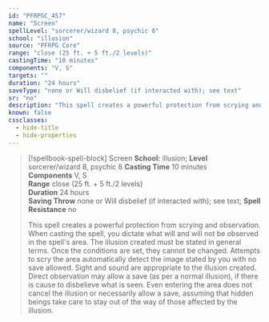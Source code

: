 ```yaml
---
id: "PFRPGC_457"
name: "Screen"
spellLevel: "sorcerer/wizard 8, psychic 8"
school: "illusion"
source: "PFRPG Core"
range: "close (25 ft. + 5 ft./2 levels)"
castingTime: "10 minutes"
components: "V, S"
targets: ""
duration: "24 hours"
saveType: "none or Will disbelief (if interacted with); see text"
sr: "no"
description: "This spell creates a powerful protection from scrying and observation. When casting the spell, you dictate what will and will not be observed in the spell's area. The illusion created must be stated in general terms. Once the conditions are set, they cannot be changed. Attempts to scry the area automatically detect the image stated by you with no save allowed. Sight and sound are appropriate to the illusion created. Direct observation may allow a save (as per a normal illusion), if there is cause to disbelieve what is seen. Even entering the area does not cancel the illusion or necessarily allow a save, assuming that hidden beings take care to stay out of the way of those affected by the illusion."
known: false
cssclasses:
  - hide-title
  - hide-properties
---
```


> [!spellbook-spell-block] Screen
> **School:** illusion; **Level** sorcerer/wizard 8, psychic 8
> **Casting Time** 10 minutes  
> **Components** V, S  
> **Range** close (25 ft. + 5 ft./2 levels)  
> **Duration** 24 hours  
> **Saving Throw** none or Will disbelief (if interacted with); see text; **Spell Resistance** no
> 
> This spell creates a powerful protection from scrying and observation. When casting the spell, you dictate what will and will not be observed in the spell's area. The illusion created must be stated in general terms. Once the conditions are set, they cannot be changed. Attempts to scry the area automatically detect the image stated by you with no save allowed. Sight and sound are appropriate to the illusion created. Direct observation may allow a save (as per a normal illusion), if there is cause to disbelieve what is seen. Even entering the area does not cancel the illusion or necessarily allow a save, assuming that hidden beings take care to stay out of the way of those affected by the illusion.